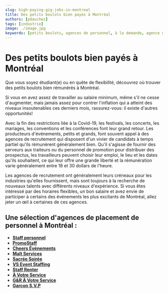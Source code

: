 ```yaml
---
slug: high-paying-gig-jobs-in-montreal
title: Des petits boulots bien payés à Montréal
authors: [pdauchez]
tags: [industrie]
image: ./image.jpg
keywords: [petits boulots, agences de personnel, à la demande, agence de staffing, placement de personnel]
---
```


# Des petits boulots bien payés à Montréal

Que vous soyez étudiant(e) ou en quête de flexibilité, découvrez où trouver des petits boulots bien rémunérés à Montréal.

<!--truncate-->

Si vous en avez assez de travailler au salaire minimum, même s'il ne cesse d'augmenter, mais jamais assez pour contrer l'inflation qui a atteint des niveaux insoutenables ces derniers mois, rassurez-vous: il existe d'autres opportunités!

Avec la fin des restrictions liée à la Covid-19, les festivals, les concerts, les mariages, les conventions et les conférences font leur grand retour. Les producteurs d'événements, petits et grands, font souvent appel à des agences de recrutement qui disposent d'un vivier de candidats à temps partiel qu'ils rémunèrent généralement bien. Qu'il s'agisse de fournir des serveurs aux traiteurs ou du personnel de promotion pour distribuer des prospectus, les travailleurs peuvent choisir leur emploi, le lieu et les dates qu'ils souhaitent, ce qui leur offre une grande liberté et la rémunération varie généralement entre 18 et 30 dollars de l'heure.

Les agences de recrutement ont généralement leurs créneaux pour les industries qu'elles fournissent, mais sont toujours à la recherche de nouveaux talents avec différents niveaux d'expérience. Si vous êtes intéressé par des horaires flexibles, un bon salaire et avez envie de participer à certains des événements les plus excitants de Montréal, allez jeter un œil à certaines de ces agences.
  
## Une sélection d'agences de placement de personnel à Montréal : 

- [**Staff personnel**](https://staffpersonnel.com)
- [**PromoStaff**](http://www.promostaff.ca)
- [**Cheers Événements**](https://www.cheersevenements.com)
- [**Malt Services**](mailto:recrutement@maltservices.com)
- [**Sacrée Soirée**](https://sacreesoiree.com)
- [**VS Event Staffing**](https://www.vsevents.ca/)
- [**Staff Renter**](https://www.staffrenter.com/)
- [**À Votre Service**](https://agenceavotreservice.com/)
- [**G&R À Votre Service**](http://gravotreservice.com/)
- [**Garcon S.V.P**](http://www.garconsvp.com)
